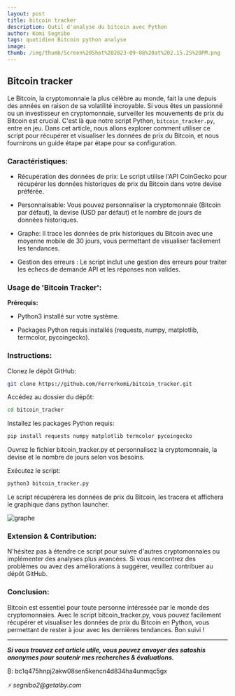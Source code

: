 ```yaml
---
layout: post
title: bitcoin tracker
description: Outil d'analyse du bitcoin avec Python
author: Komi Segnibo
tags: quotidien Bitcoin python analyse
image: 
thumb: /img/thumb/Screen%20Shot%202023-09-08%20at%202.15.25%20PM.png
---
```


<h2> Bitcoin tracker </h2>

Le Bitcoin, la cryptomonnaie la plus célèbre au monde, fait la une depuis des années en raison de sa volatilité incroyable. Si vous êtes un passionné ou un investisseur en cryptomonnaie, surveiller les mouvements de prix du Bitcoin est crucial. C'est là que notre script Python, `bitcoin_tracker.py`, entre en jeu. Dans cet article, nous allons explorer comment utiliser ce script pour récupérer et visualiser les données de prix du Bitcoin, et nous fournirons un guide étape par étape pour sa configuration.

<h3> Caractéristiques: </h3>

  - Récupération des données de prix: Le script utilise l'API CoinGecko pour récupérer les données historiques de prix du Bitcoin dans votre devise préférée.
  
  - Personnalisable: Vous pouvez personnaliser la cryptomonnaie (Bitcoin par défaut), la devise (USD par défaut) et le nombre de jours de données historiques.
  
  - Graphe: Il trace les données de prix historiques du Bitcoin avec une moyenne mobile de 30 jours, vous permettant de visualiser facilement les tendances.
  
  - Gestion des erreurs : Le script inclut une gestion des erreurs pour traiter les échecs de demande API et les réponses non valides.

<h3> Usage de 'Bitcoin Tracker': </h3>

**Prérequis:**

  - Python3 installé sur votre système.
  
  - Packages Python requis installés (requests, numpy, matplotlib, termcolor, pycoingecko).

<h3> Instructions: </h3>

Clonez le dépôt GitHub: 

```bash
git clone https://github.com/Ferrerkomi/bitcoin_tracker.git
```

Accédez au dossier du dépôt: 

```bash
cd bitcoin_tracker
```

Installez les packages Python requis:

```bash
pip install requests numpy matplotlib termcolor pycoingecko
```
Ouvrez le fichier bitcoin_tracker.py et personnalisez la cryptomonnaie, la devise et le nombre de jours selon vos besoins.

Exécutez le script:

```bash
python3 bitcoin_tracker.py
```
Le script récupérera les données de prix du Bitcoin, les tracera et affichera le graphique dans python launcher.

![graphe](https://i.imgur.com/9VjuRcEl.png)

<h3> Extension & Contribution: </h3>

N'hésitez pas à étendre ce script pour suivre d'autres cryptomonnaies ou implémenter des analyses plus avancées. Si vous rencontrez des problèmes ou avez des améliorations à suggérer, veuillez contribuer au dépôt GitHub.

<h3> Conclusion: </h3>

Bitcoin est essentiel pour toute personne intéressée par le monde des cryptomonnaies. Avec le script bitcoin_tracker.py, vous pouvez facilement récupérer et visualiser les données de prix du Bitcoin en Python, vous permettant de rester à jour avec les dernières tendances. Bon suivi !

--------------------------------------------------------------

_**Si vous trouvez cet article utile, vous pouvez envoyer des satoshis anonymes pour soutenir mes recherches & évaluations.**_

₿: bc1q475hnpj2akw08sen5kencn4d834ha4unmqc5gx

_⚡ segnibo2@getalby.com_
